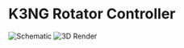 # K3NG Rotator Controller
![Schematic](https://raw.githubusercontent.com/k3ng/k3ng-rotator-controller/main/schematic.png)
![3D Render](https://raw.githubusercontent.com/k3ng/k3ng-rotator-controller/main/k3ng-Rotator-v2.png)
